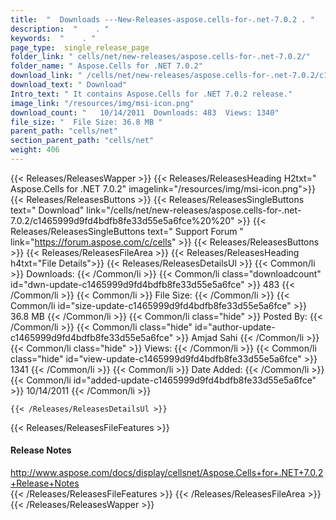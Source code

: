 ```yaml
---
title:  "  Downloads ---New-Releases-aspose.cells-for-.net-7.0.2 . " 
description:  "    . " 
keywords:  "    . " 
page_type:  single_release_page
folder_link: " cells/net/new-releases/aspose.cells-for-.net-7.0.2/"
folder_name: " Aspose.Cells for .NET 7.0.2"
download_link: " /cells/net/new-releases/aspose.cells-for-.net-7.0.2/c1465999d9fd4bdfb8fe33d55e5a6fce"
download_text: " Download"
Intro_text: " It contains Aspose.Cells for .NET 7.0.2 release."
image_link: "/resources/img/msi-icon.png"
download_count: "   10/14/2011  Downloads: 483  Views: 1340"
file_size: "  File Size: 36.8 MB "
parent_path: "cells/net"
section_parent_path: "cells/net"
weight: 406
---
```


{{< Releases/ReleasesWapper >}}
  {{< Releases/ReleasesHeading H2txt=" Aspose.Cells for .NET 7.0.2" imagelink="/resources/img/msi-icon.png">}}
  {{< Releases/ReleasesButtons >}}
    {{< Releases/ReleasesSingleButtons text=" Download" link="/cells/net/new-releases/aspose.cells-for-.net-7.0.2/c1465999d9fd4bdfb8fe33d55e5a6fce%20%20" >}}
    {{< Releases/ReleasesSingleButtons text=" Support Forum " link="https://forum.aspose.com/c/cells" >}}
  {{< Releases/ReleasesButtons >}}
  {{< Releases/ReleasesFileArea >}}
    {{< Releases/ReleasesHeading h4txt="File Details">}}
    {{< Releases/ReleasesDetailsUl >}}
            {{< Common/li  >}} Downloads: {{< /Common/li >}} 
      {{< Common/li class="downloadcount" id="dwn-update-c1465999d9fd4bdfb8fe33d55e5a6fce" >}} 483 {{< /Common/li >}} 
      {{< Common/li  >}} File Size: {{< /Common/li >}} 
      {{< Common/li id="size-update-c1465999d9fd4bdfb8fe33d55e5a6fce" >}} 36.8 MB {{< /Common/li >}} 
      {{< Common/li  class="hide" >}} Posted By: {{< /Common/li >}} 
      {{< Common/li class="hide" id="author-update-c1465999d9fd4bdfb8fe33d55e5a6fce" >}} Amjad Sahi {{< /Common/li >}} 
      {{< Common/li class="hide"  >}} Views: {{< /Common/li >}} 
      {{< Common/li class="hide" id="view-update-c1465999d9fd4bdfb8fe33d55e5a6fce" >}} 1341 {{< /Common/li >}} 
      {{< Common/li  >}} Date Added: {{< /Common/li >}} 
      {{< Common/li id="added-update-c1465999d9fd4bdfb8fe33d55e5a6fce" >}} 10/14/2011 {{< /Common/li >}} 

    {{< /Releases/ReleasesDetailsUl >}}

  {{< Releases/ReleasesFileFeatures >}}
      <h4>Release Notes</h4><div><a href="http://www.aspose.com/docs/display/cellsnet/Aspose.Cells+for+.NET+7.0.2+Release+Notes">http://www.aspose.com/docs/display/cellsnet/Aspose.Cells+for+.NET+7.0.2+Release+Notes</a></div>
  {{< /Releases/ReleasesFileFeatures >}}
 {{< /Releases/ReleasesFileArea >}}
{{< /Releases/ReleasesWapper >}}


